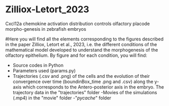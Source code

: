 # Zilliox-Letort_2023
Cxcl12a chemokine activation distribution controls olfactory placode morpho-genesis in zebrafish embryos

#Here you will find all the elements corresponding to the figures described in the paper Zilliox, Letort et al., 2023, i.e. the different conditions of the mathematical model developed to understand the morphogenesis of the olfactory epithelium.
By figure and for each condition, you will find:
- Source codes in Python 
- Parameters used (params.py)
- Trajectories (.csv and .png) of the cells and the evolution of their convergence over time (boundinBox_time .png and .csv) along the y-axis which corresponds to the Antero-posterior axis in the embryo. The trajectory data in the "trajectories" folder
-Movies of the simulations (.mp4) in the "movie" folder
-"_pycache_" folder  
